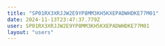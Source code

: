 ```yaml
---
title: "SP01RX3XRJJW2E9YP8MM3KH5KXEPADWHDKE77M01"
date: 2024-11-13T23:47:37.779Z
user: SP01RX3XRJJW2E9YP8MM3KH5KXEPADWHDKE77M01
layout: "users"
---
```

    